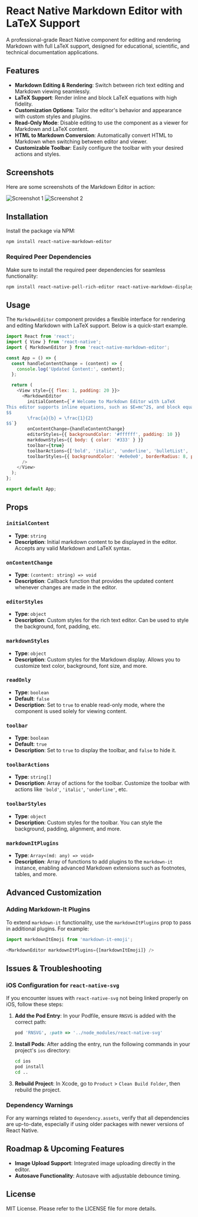 # React Native Markdown Editor with LaTeX Support

A professional-grade React Native component for editing and rendering Markdown with full LaTeX support, designed for educational, scientific, and technical documentation applications.

## Features

- **Markdown Editing & Rendering**: Switch between rich text editing and Markdown viewing seamlessly.
- **LaTeX Support**: Render inline and block LaTeX equations with high fidelity.
- **Customization Options**: Tailor the editor's behavior and appearance with custom styles and plugins.
- **Read-Only Mode**: Disable editing to use the component as a viewer for Markdown and LaTeX content.
- **HTML to Markdown Conversion**: Automatically convert HTML to Markdown when switching between editor and viewer.
- **Customizable Toolbar**: Easily configure the toolbar with your desired actions and styles.


## Screenshots

Here are some screenshots of the Markdown Editor in action:

![Screenshot 1](./src/assets/Screenshot.png)
![Screenshot 2](./src/assets/Screenshot.png)

## Installation

Install the package via NPM:

```bash
npm install react-native-markdown-editor
```

### Required Peer Dependencies

Make sure to install the required peer dependencies for seamless functionality:

```bash
npm install react-native-pell-rich-editor react-native-markdown-display react-native-math-view react-native-webview markdown-it markdown-it-mathjax3
```

## Usage

The `MarkdownEditor` component provides a flexible interface for rendering and editing Markdown with LaTeX support. Below is a quick-start example.

```javascript
import React from 'react';
import { View } from 'react-native';
import { MarkdownEditor } from 'react-native-markdown-editor';

const App = () => {
  const handleContentChange = (content) => {
    console.log('Updated Content:', content);
  };

  return (
    <View style={{ flex: 1, padding: 20 }}>
      <MarkdownEditor
        initialContent={`# Welcome to Markdown Editor with LaTeX
This editor supports inline equations, such as $E=mc^2$, and block equations like below:
$$
        \frac{a}{b} = \frac{1}{2}
$$`}
        onContentChange={handleContentChange}
        editorStyles={{ backgroundColor: '#ffffff', padding: 10 }}
        markdownStyles={{ body: { color: '#333' } }}
        toolbar={true}
        toolbarActions={['bold', 'italic', 'underline', 'bulletList', 'orderedList']}
        toolbarStyles={{ backgroundColor: '#e0e0e0', borderRadius: 8, padding: 10 }}
      />
    </View>
  );
};

export default App;
```

## Props

### `initialContent`
- **Type**: `string`
- **Description**: Initial markdown content to be displayed in the editor. Accepts any valid Markdown and LaTeX syntax.

### `onContentChange`
- **Type**: `(content: string) => void`
- **Description**: Callback function that provides the updated content whenever changes are made in the editor.

### `editorStyles`
- **Type**: `object`
- **Description**: Custom styles for the rich text editor. Can be used to style the background, font, padding, etc.

### `markdownStyles`
- **Type**: `object`
- **Description**: Custom styles for the Markdown display. Allows you to customize text color, background, font size, and more.

### `readOnly`
- **Type**: `boolean`
- **Default**: `false`
- **Description**: Set to `true` to enable read-only mode, where the component is used solely for viewing content.

### `toolbar`
- **Type**: `boolean`
- **Default**: `true`
- **Description**: Set to `true` to display the toolbar, and `false` to hide it.

### `toolbarActions`
- **Type**: `string[]`
- **Description**: Array of actions for the toolbar. Customize the toolbar with actions like `'bold'`, `'italic'`, `'underline'`, etc.

### `toolbarStyles`
- **Type**: `object`
- **Description**: Custom styles for the toolbar. You can style the background, padding, alignment, and more.

### `markdownItPlugins`
- **Type**: `Array<(md: any) => void>`
- **Description**: Array of functions to add plugins to the `markdown-it` instance, enabling advanced Markdown extensions such as footnotes, tables, and more.

## Advanced Customization

### Adding Markdown-It Plugins
To extend `markdown-it` functionality, use the `markdownItPlugins` prop to pass in additional plugins. For example:

```javascript
import markdownItEmoji from 'markdown-it-emoji';

<MarkdownEditor markdownItPlugins={[markdownItEmoji]} />
```

## Issues & Troubleshooting

### iOS Configuration for `react-native-svg`

If you encounter issues with `react-native-svg` not being linked properly on iOS, follow these steps:

1. **Add the Pod Entry**: In your Podfile, ensure `RNSVG` is added with the correct path:

   ```ruby
   pod 'RNSVG', :path => '../node_modules/react-native-svg'
   ```

2. **Install Pods**: After adding the entry, run the following commands in your project's `ios` directory:

   ```bash
   cd ios
   pod install
   cd ..
   ```

3. **Rebuild Project**: In Xcode, go to `Product` > `Clean Build Folder`, then rebuild the project.

### Dependency Warnings

For any warnings related to `dependency.assets`, verify that all dependencies are up-to-date, especially if using older packages with newer versions of React Native.

## Roadmap & Upcoming Features
- **Image Upload Support**: Integrated image uploading directly in the editor.
- **Autosave Functionality**: Autosave with adjustable debounce timing.


## License

MIT License. Please refer to the LICENSE file for more details.